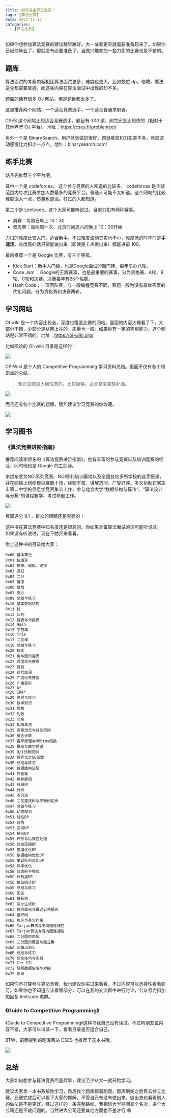 ```yaml
---
title: 如何准备算法竞赛？
tags: [算法比赛]
date: 2021-11-17
categories:
  - [算法比赛]
---
```


如果你想参加算法竞赛的建议越早越好。大一或者更早就需要准备起来了。如果你已经快毕业了，那就没有必要准备了，当做兴趣参加一些力扣的比赛也是不错的。

<!-- more -->

## 题库

算法面试的考察内容相比算法面试更多，难度也更大。比如数位 dp，倍增，乘法逆元都需要掌握。而这些内容在算法面试中出现的却不多。

题库的话有很多 OJ 网站。但是题目都太多了。

这里推荐两个网站，一个适合竞赛选手，一个适合普通求职者。

CSES 这个网站比较适合竞赛选手，题目有 300 道，刷完还是比较快的（相对于其他老牌 OJ 平台），地址：https://cses.fi/problemset/

另外一个是 BinarySearch。用户体验做的很好，题目难度和力扣差不多，难度波动感觉比力扣小一点点，地址：binarysearch.com/

## 练手比赛

姑且先推荐三个平台吧。

其中一个是 codeforces， 这个参与竞赛的人知道的比较多， codeforces 是全球范围内每次比赛参加人数最多的竞赛平台。普通人可能不太知道。这个网站的比较难度偏大一点，质量也更高。打过的人都知道。

第二个是 Leetcode。这个大家可能听说过。目前力扣有两种赛事。

- 周赛：每周日早上 10：30
- 双周赛：每两周一次，北京时间周六的晚上 10：30开始

力扣的难度比较入门，适合新手。不过难度波动其实也不小，难度低的时不时是**手速场**，难度高的话只要能做出来（即使是卡点做出来）都能进前 100。

最后推荐一个是 Google 比赛，有三个等级。

- Kick Start：新手入门级，也是Google面试的敲门砖，每年举办八轮。
- Code Jam ：Google的王牌赛事，也是最重要的赛事，分为资格赛、A轮、B轮、C轮和决赛。决赛每年有25个名额。
- Hash Code：一项团队赛，与一般编程竞赛不同，赛题一般为没有最优答案的优化问题。分为资格赛和决赛两轮。


## 学习网站

OI wiki 是一个内容比较全，深度也覆盖比赛的网站。里面的内容大概看了下，大部分不错，少部分是从网上抄的，质量也一般。如果你有一定的鉴别能力，这个网站是非常不错的。地址：https://oi-wiki.org/

比如图论的 OI-wiki 目录是这样的：

![](https://tva1.sinaimg.cn/large/008i3skNly1gwih454l08j311w0u0tch.jpg)

CP-Wiki 是个人的 Competitive Programming 学习资料总结。里面不仅有各个知识点的总结。

> 知识总结是大纲性质的，比较简略，适合拿来查缺补漏。

![](https://tva1.sinaimg.cn/large/008i3skNly1gwih5kayf4j31920u043u.jpg)


而且还有各个比赛的题解，强烈建议学习竞赛的你收藏。

![](https://tva1.sinaimg.cn/large/008i3skNly1gwih4u0jy1j31790u0gqd.jpg)

## 学习图书

### 《算法竞赛进阶指南》

推荐阅读李煜东的《算法竞赛进阶指南》。他有丰富的参与竞赛以及培训竞赛的经验，同时他也是 Google 的工程师。

李煜东曾为NOI系列竞赛、NOI导刊培训基地以及全国各地多所学校的选手授课，并在网络上组织模拟赛数十场，经验丰富、讲解透彻、广受好评。多次协助石家庄市第二中学的信息学竞赛集训工作，参与北京大学“数据结构与算法”、“算法设计与分析”的课程教学、考试命题工作。

![](https://tva1.sinaimg.cn/large/008i3skNly1gwigfluqdnj316o0h0mz6.jpg)

豆瓣评分 9.1 ，群众的眼睛还是雪亮的！

这种书在算法竞赛中知名度还是很高的。你如果准备算法面试的话可能听说过。 如果没有听说过，现在不妨买来看看。

附上这种书的目录给大家：

```
0x00 基本算法
0x01 位运算
0x02 枚举、模拟、递推
0x03 递归
0x04 二分
0x05 排序
0x06 倍增
0x07 贪心
0x08 总结与练习
0x10 基本数据结构
0x11 栈
0x12 队列
0x13 链表与邻接表
0x14 Hash
0x15 字符串
0x16 Trie
0x17 二叉堆
0x18 总结与练习
0x20 搜索
0x21 树与图的遍历
0x22 深度优先捜索
0x23 剪枝
0x24 迭代加深
0x25 广度优先捜索
0x26 广捜变形
0x27 A*
0x28 IDA*
0x29 总结与练习
0x30 数学知识
0x31 质数
0x32 约数
0x33 同余
0x34 矩阵乘法
0x35 高斯消元与线性空间
0x36 组合计数
0x37 容斥原理与Möbius函数
0x38 概率与数学期望
0x39 0/1分数规划
0x3A 博弈论之SG函数
0x3B 总结与练习
0x40 数据结构进阶
0x41 并査集
0x42 树状数组
0x43 线段树
0x44 分块
0x45 点分治
0x46 二叉査找树与平衡树初步
0x47 总结与练习
0x50 动态规划
0x51 线性DP
0x52 背包
0x53 区间DP
0x54 树形DP
0x55 环形与后效性处理
0x56 状态压缩DP
0x57 倍增优化DP
0x58 数据结构优化DP
0x59 单调队列优化DP
0x5A 斜率优化
0x5B 四边形不等式
0x5C 计数类DP
0x5D 数位统计DP
0x5E 总结与练习
0x60 图论
0x61 最短路
0x62 最小生成树
0x63 树的直径与最近公共祖先
0x64 基环树
0x65 负环与差分约束
0x66 Tarjan算法与无向图连通性
0x67 Tarjan算法与有向图连通性
0x68 二分图的匹配
0x69 二分图的覆盖与独立集
0x6A 网络流初步
0x6B 总结与练习
0x70 综合技巧与实践
0x71 C++ STL
0x72 随机数据生成与对拍
0x7F 附录
```

如果你不打算参与算法竞赛，我也建议你买过来看看，不过内容可以选择性看看即可。如果你也不知道应该看哪部分，可以在我的交流群中进行讨论，公众号力扣加加回复 leetcode 进群。

### 《Guide to Competitive Programming》

《Guide to Competitive Programming》这种书我自己没有读过。不过听朋友说内容不错，大家可以试读一下，看看目录是否适合自己。


BTW，前面提到的题库网站 CSES 也推荐了这本书哦。

![](https://tva1.sinaimg.cn/large/008i3skNly1gwih29uzjxj30960dvwey.jpg)

## 总结

大家如何想参与算法竞赛尽量趁早，建议至少从大一就开始学习。

建议大家卖一本书系统性学习，然后找个题库跟着刷题。题库刷完之后再去参与比赛。比赛完成后可以看下大家的题解，不管自己有没有做出来，做出来也看看别人的做法是不是更好。经过这样的一条完整路线，我相信大学期间拿个名次，进个大公司还是不成问题的。当然进大公司还要其他方面也不差才行 😄


